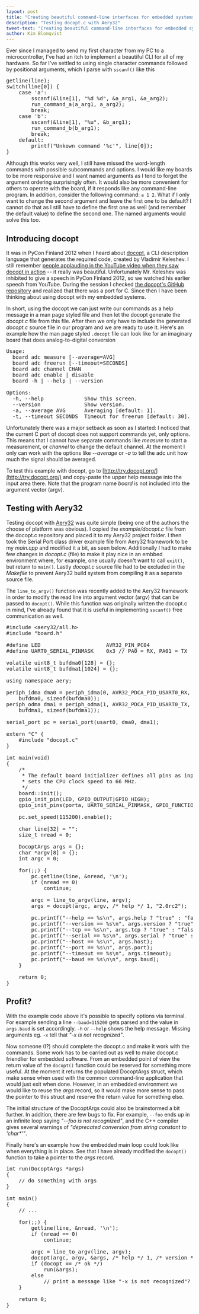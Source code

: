```yaml
---
layout: post
title: "Creating beautiful command-line interfaces for embedded systems&ndash;Part I: initial efforts"
description: "Testing docopt.c with Aery32"
tweet-text: "Creating beautiful command-line interfaces for embedded systems&ndash;Part I: initial efforts"
author: Kim Blomqvist
---
```


Ever since I managed to send my first character from my PC to
a microcontroller, I've had an itch to implement a beautiful
CLI for all of my hardware. So far I've settled to using single
character commands followed by positional arguments, which I parse
with `sscanf()` like this

<pre class="prettyprint lang-c">
getline(line);
switch(line[0]) {
    case 'a':
        sscanf(&line[1], "%d %d", &a_arg1, &a_arg2);
        run_command_a(a_arg1, a_arg2);
        break;
    case 'b':
        sscanf(&line[1], "%u", &b_arg1);
        run_command_b(b_arg1);
        break;
    default:
        printf("Unkown command '%c'", line[0]);
}
</pre>

Although this works very well, I still have missed the word-length commands with
possible subcommands and options. I would like my boards to be more responsive and I
want named arguments as I tend to forget the argument ordering surprisingly often.
It would also be more convenient for others to operate with the board, if it responds like any
command-line program. In addition, consider the following command: `a 1 2`. What if I only want
to change the second argument and leave the first one to be default?
I cannot do that as I still have to define the first one as well (and remember the default value)
to define the second one. The named arguments would solve this too.

Introducing docopt
------------------
It was in PyCon Finland 2012 when
I heard about [docopt](http://docopt.org/), a CLI description language that
generates the required code, created by Vladimir Keleshev. I still remember
[people applauding in the YouTube video when they saw docopt in action](http://www.youtube.com/watch?v=pXhcPJK5cMc&feature=player_detailpage#t=417s)
-- it really was beautiful. Unfortunately Mr. Keleshev
was inhibited to give a speech in PyCon Finland 2012, so we watched his
earlier speech from YouTube. During the session I checked [the docopt's
GitHub repository](https://github.com/docopt/docopt.c) and realized that
there was a port for C. Since then I have been thinking about using docopt
with my embedded systems.

In short, using the docopt we can just write our commands as a
help message in a man page styled file and then let the docopt generate
the *docopt.c* file from this file. After then we only have to include
the generated *docopt.c* source file in our program and we are ready to use it.
Here's an example how the man page styled `.docopt` file can look like
for an imaginary board that does analog-to-digital conversion

<pre>
Usage:
  board adc measure [--average=AVG]
  board adc freerun [--timeout=SECONDS]
  board adc channel CHAN
  board adc enable | disable
  board -h | --help | --version

Options:
  -h, --help             Show this screen.
  --version              Show version.
  -a, --average AVG      Averaging [default: 1].
  -t, --timeout SECONDS  Timeout for freerun [default: 30].
</pre>

Unfortunately there was a major setback as soon as I started: I noticed
that the current C port of docopt does not support commands yet, only
options. This means that I cannot have separate commands like *measure*
to start a measurement, or *channel* to change the default channel. At the
moment I only can work with the options like *--average* or *-a* to tell
the adc unit how much the signal should be averaged.

To test this example with docopt, go to [http://try.docopt.org/](http://try.docopt.org/)
and copy-paste the upper help message into the input area there. Note that the program
name *board* is not included into the argument vector (argv).

Testing with Aery32
-------------------
Testing docopt with [Aery32](http://www.aery32.com) was quite simple
(being one of the authors the choose of platform was obvious). I copied
the *example/docopt.c* file from the docopt.c repository and placed it
to my Aery32 project folder. I then took the Serial Port class driver
example file from Aery32 framework to be my *main.cpp* and modified
it a bit, as seen below. Additionally I had to make few changes in
*docopt.c* (file) to make it play nice in an embbed environment where,
for example, one usually doesn't want to call `exit()`, but return to
`main()`. Lastly *docopt.c* source file had to be excluded in the *Makefile*
to prevent Aery32 build system from compiling it as a separate source file.

The `line_to_argv()` function was recently added to the Aery32 framework
in order to modify the read line into argument vector (argv) that can be
passed to `docopt()`. While this function was originally written the
docopt.c in mind, I've already found that it is useful in implementing
`sscanf()` free communication as well.

<pre class="prettyprint lang-c">
#include &lt;aery32/all.h&gt;
#include "board.h"

#define LED                     AVR32_PIN_PC04
#define UART0_SERIAL_PINMASK    0x3 // PA0 = RX, PA01 = TX

volatile uint8_t bufdma0[128] = {};
volatile uint8_t bufdma1[1024] = {};

using namespace aery;

periph_idma dma0 = periph_idma(0, AVR32_PDCA_PID_USART0_RX,
    bufdma0, sizeof(bufdma0));
periph_odma dma1 = periph_odma(1, AVR32_PDCA_PID_USART0_TX,
    bufdma1, sizeof(bufdma1));

serial_port pc = serial_port(usart0, dma0, dma1);

extern "C" {
    #include "docopt.c"
}

int main(void)
{
    /*
     * The default board initializer defines all pins as input and
     * sets the CPU clock speed to 66 MHz.
     */
    board::init();
    gpio_init_pin(LED, GPIO_OUTPUT|GPIO_HIGH);
    gpio_init_pins(porta, UART0_SERIAL_PINMASK, GPIO_FUNCTION_A);

    pc.set_speed(115200).enable();

    char line[32] = "";
    size_t nread = 0;

    DocoptArgs args = {};
    char *argv[8] = {};
    int argc = 0;

    for(;;) {
        pc.getline(line, &nread, '\n');
        if (nread == 0)
            continue;

        argc = line_to_argv(line, argv);
        args = docopt(argc, argv, /* help */ 1, "2.0rc2");

        pc.printf("--help == %s\n", args.help ? "true" : "false");
        pc.printf("--version == %s\n", args.version ? "true" : "false");
        pc.printf("--tcp == %s\n", args.tcp ? "true" : "false");
        pc.printf("--serial == %s\n", args.serial ? "true" : "false");
        pc.printf("--host == %s\n", args.host);
        pc.printf("--port == %s\n", args.port);
        pc.printf("--timeout == %s\n", args.timeout);
        pc.printf("--baud == %s\n\n", args.baud);
    }

    return 0;
}
</pre>

Profit?
-------
With the example code above it's possible to specify options via
terminal. For example sending a line `--baud=115200` gets parsed
and the value in `args.baud` is set accordingly. `-h` or `--help`
shows the help message. Missing arguments eg. `-x` tell that
*"-x is not recognized"*.

Now someone (I?) should complete the docopt.c and make it work with
the commands. Some work has to be carried out as well to make docopt.c friendlier for
embedded software. From an embedded point of view the return value of the `docopt()`
function could be reserved for something more useful. At the moment it returns
the populated DocoptArgs struct, which make sense when used with the common
command-line application that would just exit when done. However, in an
embedded environment we would like to reuse the *args* record, so it would make
more sense to pass the pointer to this struct and reserve the return value
for something else.

The initial structure of the DocoptArgs could also be brainstormed a bit further.
In addition, there are few bugs to fix. For example, `--foo` ends up in an infinite
loop saying *"--foo is not recognized"*, and the C++ compiler gives several warnings
of <em>"deprecated conversion from string constant to 'char*'"</em>.

Finally here's an example how the embedded main loop could look like when
everything is in place. See that I have already modified the `docopt()`
function to take a pointer to the *args* record.

<pre class="prettyprint lang-c">
int run(DocoptArgs *args)
{
	// do something with args
}

int main()
{
	// ...
	
	for(;;) {
		getline(line, &nread, '\n');
		if (nread == 0)
			continue;
		
		argc = line_to_argv(line, argv);
		docopt(argc, argv, &args, /* help */ 1, /* version */ "0.1");
		if (docopt == /* ok */)
			run(&args);
		else
			// print a message like "-x is not recognized"?
	}
	
	return 0;
}
</pre>
